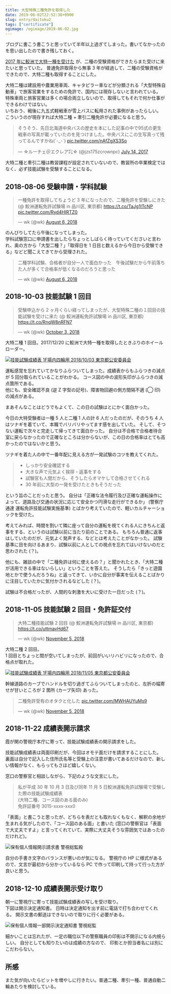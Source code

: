 ```yaml
---
title: 大型特殊二種免許を取得した
date: 2019-06-02T22:52:38+0900
slug: entry/daitoku2
tags: ["certificate"]
ogimage: /ogimage/2019-06-02.jpg
---
```


ブログに書こう書こうと思っていて半年以上過ぎてしまった。書いてなかったのを思い出したので書き残しておく。  

[2017 年に鮫洲で大特一種を受けた](/entry/daitoku-samezu/) が、二種の受験資格ができたらまた受けに来たいと思っていた。
普通免許取得から無事 3 年が経過して、二種の受験資格ができたので、大特二種も取得することにした。  

大特二種は建設用や農業用車両、キャタピラー車などが分類される「大型特殊自動車」で旅客営業をするための免許で、国内には現存しないと言われている。
特殊車両と旅客営業は多くの場合両立しないので、取得してもそれで何か仕事ができるわけではない。  
いちおう、戦後に九五式軽戦車が雪上バスに転用された事例があったらしい。
こういうのが現存すれば大特二種 + 牽引二種免許が必要になると思う。

<blockquote class="twitter-tweet" data-conversation="none" data-lang="en"><p lang="ja" dir="ltr">そうそう、先日北海道中央バスの歴史を本にした記事の中で95式の更生戦車の写真が載っていたのを見つけました。中央バスにこの生写真って残ってるんですかね(´･_･`) <a href="https://t.co/nAfZgXS3So">pic.twitter.com/nAfZgXS3So</a></p>&mdash; ☆ルーチェ＠エクレア㌠☆ (@jzs175zcrownpc) <a href="https://twitter.com/jzs175zcrownpc/status/885708986640506880?ref_src=twsrc%5Etfw">July 14, 2017</a></blockquote>

大特二種と牽引二種は教習課程が設定されていないので、教習所の卒業検定ではなく、必ず技能試験を受験することになる。

## 2018-08-06 受験申請・学科試験

<blockquote class="twitter-tweet" data-lang="en"><p lang="ja" dir="ltr">一種免許を取得してちょうど 3 年になったので、二種免許を受験しにきた (@ 鮫洲運転免許試験場 in 品川区, 東京都) <a href="https://t.co/TaJg1ITcNP">https://t.co/TaJg1ITcNP</a> <a href="https://t.co/Ryd4HIRTZ0">pic.twitter.com/Ryd4HIRTZ0</a></p>&mdash; wk (@wk) <a href="https://twitter.com/wk/status/1026298477083418624?ref_src=twsrc%5Etfw">August 6, 2018</a></blockquote>

のんびりしてたら午後になってしまった。  
学科試験窓口に申請書を出したらちょっとしばらく待っていてくださいと言われ、奥の方から「大型二種？」「取得日を 1 日目と数えるから今日から受験できる」などど聞こえてきてから受理された。  

<blockquote class="twitter-tweet" data-lang="en"><p lang="ja" dir="ltr">二種学科試験、合格者が自分一人で面白かった　午後試験だから午前落ちた人が多くて合格率が低くなるのだろうと思った</p>&mdash; wk (@wk) <a href="https://twitter.com/wk/status/1026344905503694848?ref_src=twsrc%5Etfw">August 6, 2018</a></blockquote>

## 2018-10-03 技能試験 1 回目

<blockquote class="twitter-tweet" data-cards="hidden" data-lang="en"><p lang="ja" dir="ltr">受験申込から 2 ヶ月くらい経ってしまったが、大型特殊二種の１回目の技能試験を受けに来た (@ 鮫洲運転免許試験場 in 品川区, 東京都) <a href="https://t.co/RnqW8nRFN7">https://t.co/RnqW8nRFN7</a></p>&mdash; wk (@wk) <a href="https://twitter.com/wk/status/1047332237723750405?ref_src=twsrc%5Etfw">October 3, 2018</a></blockquote>

大特二種 1 回目。2017/12/20 に鮫洲で大特一種を取得したときぶりのホイールローダー。  

[![技能試験成績表 1F場内四輪用 2018/10/03 東京都公安委員会](./0828_002.PNG)](./0828_002.PNG)

運転感覚を忘れていてかなりふらついてしまった。成績表からもふらつきの減点が 5 回分取られていることがわかる。
コース図の中の波形矢印がふらつきの減点箇所である。  
他にも、安全確認不良 (逆 Z 字型の記号)、障害物回避の側方間隔不適 (◯ 印) の減点がある。

まあそんなことはどうでもよくて、この日の試験はとにかく面白かった。

今日の大特受験者は一種 5 人と二種 1 人の計 6 人だったのだが、そのうち 4 人はツナギを着ていて、本職でバリバリやってます感を出していた。
そして、そつない運転で次々と完走して帰ってきて面白かった。
自分は不合格で合格者待合室に戻らなかったので正確なところは分からないが、この日の合格率はとても高かったのではないかと思う。

ツナギを着た人の中で一番年配に見える方が一発試験のコツを教えてくれた。

> - しっかり安全確認する
> - 大きな声で元気よく挨拶・返事をする
> - 試験官も人間だから、そうしたらオマケして合格させてくれる
> - 30 年前に大型の一発を受けたときもそうだった

という旨のことだったと思う。
自分は「正確な法令履行及び正確な運転操作によって、道路及び交通の状況に応じて安全かつ円滑な走行ができるか」
(警察庁通達 運転免許技能試験実施基準) とばかり考えていたので、軽いカルチャーショックを受けた。

考えてみれば、時間を割いて隣に座って自分の運転を視てくれる人にきちんと返事をする、というのは試験以前に当たり前のことである。
もちろん普通に返事はしていたのだが、元気よく発声する、などとは考えたことがなかった。
試験基準に目を向けるあまり、試験以前に人としての視点を忘れてはいけないのだと思わされた (？)。

他にも、雑談の中で「二種免許は何に使えるの？」と聞かれたとき、「大特二種が活用できる車はないらしい」ということを答えた。
そうしたら「きっと遊園地とかで使うんだろうね」と返ってきて、いかに自分が事実を伝えることばかりに注目していたかに気付かされるなどした (？)。

試験は不合格だったが、人間的な刺激を大いに受けた一日だった (？)。

## 2018-11-05 技能試験 2 回目・免許証交付

<blockquote class="twitter-tweet" data-lang="en"><p lang="ja" dir="ltr">大特二種技能試験 2 回目 (@ 鮫洲運転免許試験場 in 品川区, 東京都) <a href="https://t.co/uttmavHd67">https://t.co/uttmavHd67</a></p>&mdash; wk (@wk) <a href="https://twitter.com/wk/status/1059239196085440513?ref_src=twsrc%5Etfw">November 5, 2018</a></blockquote>

大特二種 2 回目。  
1 回目とちょっと間が空いてしまったが、前回がいいリハビリになったので、合格点が取れた。

[![技能試験成績表 1F場内四輪用 2018/11/05 東京都公安委員会](./0828_001.PNG)](./0828_001.PNG)

幹線道路のカーブでハンドルを切り過ぎてふらついてしまったのと、左折の幅寄せが甘いところが 2 箇所 (カーブ矢印) あった。

<blockquote class="twitter-tweet" data-lang="en"><p lang="ja" dir="ltr">二種免許受有のオタクと化した <a href="https://t.co/MWHAUYuMs9">pic.twitter.com/MWHAUYuMs9</a></p>&mdash; wk (@wk) <a href="https://twitter.com/wk/status/1059267102211682305?ref_src=twsrc%5Etfw">November 5, 2018</a></blockquote>

## 2018-11-22 成績表開示請求

霞が関の警視庁本庁に寄って、技能試験成績表の開示請求をした。  

技能試験成績表は両面印刷だが、今回はオモテ面だけを請求することにした。
裏面は自分で記入した住所氏名等と受験上の注意が書いてあるだけなので、新しい情報がなく、もらってもさほど嬉しくない。  

窓口の警察官と相談しながら、下記のような文言にした。

> 私が平成 30 年 10 月 3 日及び同年 11 月 5 日鮫洲運転免許試験場で受験した際の技能試験成績表  
\(大特二種、コース図のある面のみ\)  
免許証番号 3015-xxxx-xxx0

「表面」と書こうと思ったが、どちらを表だとも取れなくもなく、解釈の余地が生まれる気がしたので、「コース図のある面」と書いた
\(窓口の警察官は「表面で大丈夫ですよ」と言ってくれていて、実際に大丈夫そうな雰囲気ではあったのだけれど\)。

![保有個人情報開示請求書 警視総監殿](./2018-11-22.jpg)

自分の手書き文字のバランスが悪いのが気になる。
警視庁の HP に様式があるので、文言が最初から分かっているなら PC で作って印刷して持って行った方が良いと思う。

## 2018-12-10 成績表開示受け取り

朝一に警視庁に寄って技能試験成績表の写しを受け取り。  
下図は開示決定通知書。
日時は決定通知を出す前に電話で打ち合わせてくれる。
開示文書の郵送はできないので取りに行く必要がある。

![保有個人情報一部開示決定通知書 警視総監](./2018-12-06.jpg)

細かいことは忘れたが、一定の職位以下の警察職員の印影は不開示になる内規らしい。
自分としても知りたいのは成績の方なので、 印影とか担当者名には別にこだわらない。

## 所感

また気が向いたらビットを増やしに行きたい。普通二種、牽引一種、普通自動二輪あたりを検討している。
